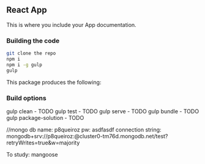 ## React App

This is where you include your App documentation.

### Building the code

```bash
git clone the repo
npm i
npm i -g gulp
gulp
```

This package produces the following: 


### Build options

gulp clean - TODO
gulp test - TODO
gulp serve - TODO
gulp bundle - TODO
gulp package-solution - TODO


//mongo db 
name: p8queiroz
pw: asdfasdf
connection string: mongodb+srv://p8queiroz:<password>@cluster0-tm76d.mongodb.net/test?retryWrites=true&w=majority


To study:
mangoose 
